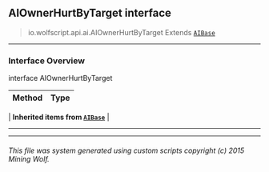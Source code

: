 ## AIOwnerHurtByTarget __interface__

>io.wolfscript.api.ai.AIOwnerHurtByTarget
>Extends [`AIBase`](AIBase.md)

---

### Interface Overview

interface AIOwnerHurtByTarget

Method | Type   
--- | :--- 
 |
__Inherited items from [`AIBase`](AIBase.md)__ |





---



---


###### This file was system generated using custom scripts copyright (c) 2015 Mining Wolf.
	

